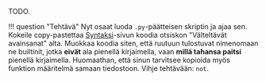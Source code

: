 TODO.



!!! question "Tehtävä"
    Nyt osaat luoda `.py`-päätteisen skriptin ja ajaa sen. Kokeile copy-pastettaa [Syntaksi](syntaksi.md)-sivun koodia otsiskon "Välteltävät avainsanat" alta. Muokkaa koodia siten, että ruutuun tulostuvat nimenomaan ne builtinit, jotka **eivät** ala pienellä kirjaimella, vaan **millä tahansa paitsi** pienellä kirjaimella. Huomaathan, että sinun tarvitsee kopioida myös funktion määritelmä samaan tiedostoon. Vihje tehtävään: `not`.